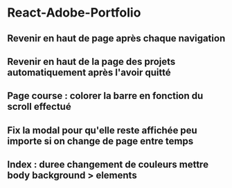 # React-Adobe-Portfolio

## Revenir en haut de page après chaque navigation

## Revenir en haut de la page des projets automatiquement après l'avoir quitté

## Page course : colorer la barre en fonction du scroll effectué

## Fix la modal pour qu'elle reste affichée peu importe si on change de page entre temps

## Index : duree changement de couleurs mettre body background > elements
